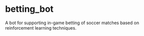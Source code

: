 # betting_bot
A bot for supporting in-game betting of soccer matches based on reinforcement learning techniques.
